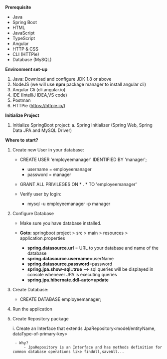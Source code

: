 __Prerequisite__
- Java
- Spring Boot
- HTML
- JavaScript
- TypeScript
- Angular
- HTTP & CSS
- CLI (HTTPie)
- Database (MySQL)

__Environment set-up__
1. Java: Download and configure JDK 1.8 or above
2. NodeJS (we will use __npm__ package manager to install angular cli)
3. Angular Cli (cli.angular.io)
4. IDE (IntelliJ IDEA,VS code)
5. Postman
6. HTTPie (https://httpie.io/)

__Initialize Project__
1. Initialize SpringBoot project:
    a. Spring Initializer (Spring Web, Spring Data JPA and MySQL Driver)

__Where to start?__
1. Create new User in your database:

    - CREATE USER 'employeemanager' IDENTIFIED BY 'manager';

        - username = employeemanager
        - password = manager

    - GRANT ALL PRIVILEGES ON * . * TO 'employeemanager'
    - Verify user by login:

        - mysql -u employeemanager -p manager

2. Configure Database

    - Make sure you have database installed.
    - __Goto:__ springboot project > src > main > resources > application.properties

        - __spring.datasource.url__ = URL to your database and name of the database
        - __spring.datasource.username__=userName
        - __spring.datasource.password__=password
        - __spring.jpa.show-sql=true__  --> sql queries will be displayed in console whenever JPA is executing queries
        - __spring.jpa.hibernate.ddl-auto=update__
3. Create Database:

    - CREATE DATABASE employeemanager;
4. Run the application
5. Create Repository package

    i. Create an Interface that extends JpaRepository<model/entityName, dataType-of-primary-key>

        - Why?
            - JpaRepository is an Interface and has methods definition for common database operations like findAll,saveAll...


